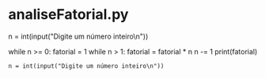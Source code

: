 # analiseFatorial.py

n = int(input("Digite um número inteiro\n"))

while n >= 0:
    fatorial = 1
    while n > 1:
        fatorial = fatorial * n
        n -= 1
    print(fatorial)
    
    n = int(input("Digite um número inteiro\n"))
